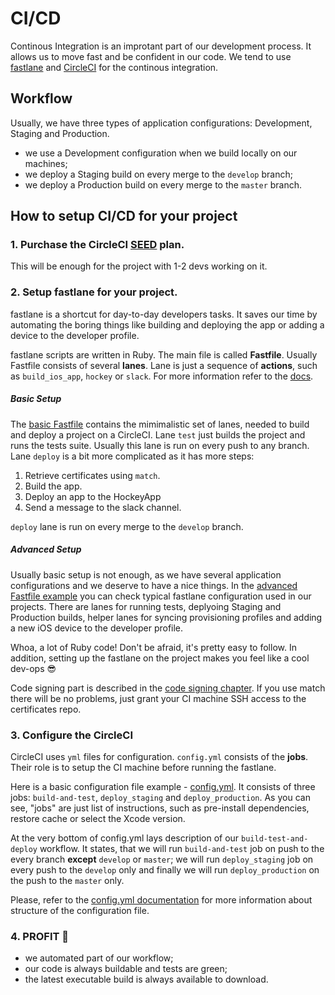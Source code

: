 # CI/CD

Continous Integration is an improtant part of our development process. It allows us to move fast and be confident in our code. We tend to use [fastlane](https://fastlane.tools) and [CircleCI](https://circleci.com) for the continous integration.

## Workflow

Usually, we have three types of application configurations: Development, Staging and Production.

- we use a Development configuration when we build locally on our machines;
- we deploy a Staging build on every merge to the `develop` branch;
- we deploy a Production build on every merge to the `master` branch.

## How to setup CI/CD for your project

### 1. Purchase the CircleCI [**SEED**](https://circleci.com/pricing/#build-os-x) plan. 
This will be enough for the project with 1-2 devs working on it.


### 2. Setup fastlane for your project.

fastlane is a shortcut for day-to-day developers tasks. It saves our time by automating the boring things like building and deploying the app or adding a device to the developer profile.

fastlane scripts are written in Ruby. The main file  is called **Fastfile**. Usually Fastfile consists of several **lanes**. Lane is just a sequence of **actions**, such as `build_ios_app`, `hockey` or `slack`. For more information refer to the [docs](https://docs.fastlane.tools). 

##### Basic Setup

The [basic Fastfile](resources/Fastfile-Basic) contains the mimimalistic set of lanes, needed to build and deploy a project on a CircleCI. Lane `test` just builds the project and runs the tests suite. Usually this lane is run on every push to any branch. Lane `deploy` is a bit more complicated as it has more steps:

1. Retrieve certificates using `match`.
2. Build the app.
3. Deploy an app to the HockeyApp
4. Send a message to the slack channel.

`deploy` lane is run on every merge to the `develop` branch.

##### Advanced Setup

Usually basic setup is not enough, as we have several application configurations and we deserve to have a nice things. In the [advanced Fastfile example](resources/Fastfile-Advanced) you can check typical fastlane configuration used in our projects. There are lanes for running tests, deplyoing Staging and Production builds, helper lanes for syncing provisioning profiles and adding a new iOS device to the developer profile.

Whoa, a lot of Ruby code! Don't be afraid, it's pretty easy to follow. In addition, setting up the fastlane on the project makes you feel like a cool dev-ops 😎 

Code signing part is described in the [code signing chapter](2-code-signing.md). If you use match there will be no problems, just grant your CI machine SSH access to the certificates repo.

### 3. Configure the CircleCI

CircleCI uses `yml` files for configuration. `config.yml` consists of the **jobs**. Their role is to setup the CI machine before running the fastlane. 

Here is a basic configuration file example - [config.yml](resources/circle-config.yml). It consists of three jobs: `build-and-test`, `deploy_staging` and `deploy_production`. As you can see, "jobs" are just list of instructions, such as pre-install dependencies, restore cache or select the Xcode version.

At the very bottom of config.yml lays description of our `build-test-and-deploy` workflow. It states, that we will run `build-and-test` job on push to the every branch **except** `develop` or `master`; we will run `deploy_staging` job on every push to the `develop` only and finally we will run `deploy_production` on the push to the `master` only.

Please, refer to the [config.yml documentation](https://circleci.com/docs/2.0/) for more information about structure of the configuration file.

### 4. PROFIT 🚀

- we automated part of our workflow;
- our code is always buildable and tests are green;
- the latest executable build is always available to download.
